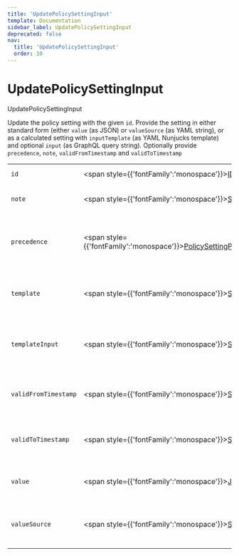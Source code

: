 ```yaml
---
title: 'UpdatePolicySettingInput'
template: Documentation
sidebar_label: UpdatePolicySettingInput
deprecated: false
nav:
  title: 'UpdatePolicySettingInput'
  order: 10
---
```


# UpdatePolicySettingInput

<div style={{'fontFamily':'monospace'}}><span style={{'fontSize':'1.5rem','fontWeight':500}}>UpdatePolicySettingInput</span></div>



Update the policy setting with the given `id`. Provide the setting in either standard form (either `value` (as JSON) or `valueSource` (as YAML string), or as a calculated setting with `inputTemplate` (as YAML Nunjucks template) and optional `input` (as GraphQL query string). Optionally provide `precedence`, `note`, `validFromTimestamp` and `validToTimestamp`

| | | |
| -- | -- | -- |
| `id` | <span style={{'fontFamily':'monospace'}}><a href="/guardrails/docs/reference/graphql/scalar/ID">ID</a>!</span> | The `id` of the policy setting to update |
| `note` | <span style={{'fontFamily':'monospace'}}><a href="/guardrails/docs/reference/graphql/scalar/String">String</a></span> | Optional `note` for the policy setting, as a string |
| `precedence` | <span style={{'fontFamily':'monospace'}}><a href="/guardrails/docs/reference/graphql/enum/PolicySettingPrecedence">PolicySettingPrecedence</a></span> | Optional `precedence` of the policy setting. Defaults to `REQUIRED` if not specified |
| `template` | <span style={{'fontFamily':'monospace'}}><a href="/guardrails/docs/reference/graphql/scalar/String">String</a></span> | Optional `template` of a calculated policy setting, as a YAML Nunjucks string |
| `templateInput` | <span style={{'fontFamily':'monospace'}}><a href="/guardrails/docs/reference/graphql/scalar/Scalar">Scalar</a></span> | Optional Graphql `templateInput` query of a calculated policy setting, as a string, or array of strings |
| `validFromTimestamp` | <span style={{'fontFamily':'monospace'}}><a href="/guardrails/docs/reference/graphql/scalar/String">String</a></span> | Optional `validFromTimestamp` for the policy setting, as an ISO string |
| `validToTimestamp` | <span style={{'fontFamily':'monospace'}}><a href="/guardrails/docs/reference/graphql/scalar/String">String</a></span> | Optional `validToTimestamp` for the policy setting, as an ISO string |
| `value` | <span style={{'fontFamily':'monospace'}}><a href="/guardrails/docs/reference/graphql/scalar/JSON">JSON</a></span> | Optional `value` of a standard policy setting, as a JSON object |
| `valueSource` | <span style={{'fontFamily':'monospace'}}><a href="/guardrails/docs/reference/graphql/scalar/String">String</a></span> | Optional `valueSource` of a standard policy setting, as a YAML string |